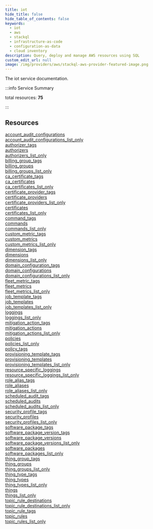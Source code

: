 ```yaml
---
title: iot
hide_title: false
hide_table_of_contents: false
keywords:
  - iot
  - aws
  - stackql
  - infrastructure-as-code
  - configuration-as-data
  - cloud inventory
description: Query, deploy and manage AWS resources using SQL
custom_edit_url: null
image: /img/providers/aws/stackql-aws-provider-featured-image.png
---
```


The iot service documentation.

:::info Service Summary

<div class="row">
<div class="providerDocColumn">
<span>total resources:&nbsp;<b>75</b></span><br />
</div>
</div>

:::

## Resources
<div class="row">
<div class="providerDocColumn">
<a href="/providers/aws/iot/account_audit_configurations/">account_audit_configurations</a><br />
<a href="/providers/aws/iot/account_audit_configurations_list_only/">account_audit_configurations_list_only</a><br />
<a href="/providers/aws/iot/authorizer_tags/">authorizer_tags</a><br />
<a href="/providers/aws/iot/authorizers/">authorizers</a><br />
<a href="/providers/aws/iot/authorizers_list_only/">authorizers_list_only</a><br />
<a href="/providers/aws/iot/billing_group_tags/">billing_group_tags</a><br />
<a href="/providers/aws/iot/billing_groups/">billing_groups</a><br />
<a href="/providers/aws/iot/billing_groups_list_only/">billing_groups_list_only</a><br />
<a href="/providers/aws/iot/ca_certificate_tags/">ca_certificate_tags</a><br />
<a href="/providers/aws/iot/ca_certificates/">ca_certificates</a><br />
<a href="/providers/aws/iot/ca_certificates_list_only/">ca_certificates_list_only</a><br />
<a href="/providers/aws/iot/certificate_provider_tags/">certificate_provider_tags</a><br />
<a href="/providers/aws/iot/certificate_providers/">certificate_providers</a><br />
<a href="/providers/aws/iot/certificate_providers_list_only/">certificate_providers_list_only</a><br />
<a href="/providers/aws/iot/certificates/">certificates</a><br />
<a href="/providers/aws/iot/certificates_list_only/">certificates_list_only</a><br />
<a href="/providers/aws/iot/command_tags/">command_tags</a><br />
<a href="/providers/aws/iot/commands/">commands</a><br />
<a href="/providers/aws/iot/commands_list_only/">commands_list_only</a><br />
<a href="/providers/aws/iot/custom_metric_tags/">custom_metric_tags</a><br />
<a href="/providers/aws/iot/custom_metrics/">custom_metrics</a><br />
<a href="/providers/aws/iot/custom_metrics_list_only/">custom_metrics_list_only</a><br />
<a href="/providers/aws/iot/dimension_tags/">dimension_tags</a><br />
<a href="/providers/aws/iot/dimensions/">dimensions</a><br />
<a href="/providers/aws/iot/dimensions_list_only/">dimensions_list_only</a><br />
<a href="/providers/aws/iot/domain_configuration_tags/">domain_configuration_tags</a><br />
<a href="/providers/aws/iot/domain_configurations/">domain_configurations</a><br />
<a href="/providers/aws/iot/domain_configurations_list_only/">domain_configurations_list_only</a><br />
<a href="/providers/aws/iot/fleet_metric_tags/">fleet_metric_tags</a><br />
<a href="/providers/aws/iot/fleet_metrics/">fleet_metrics</a><br />
<a href="/providers/aws/iot/fleet_metrics_list_only/">fleet_metrics_list_only</a><br />
<a href="/providers/aws/iot/job_template_tags/">job_template_tags</a><br />
<a href="/providers/aws/iot/job_templates/">job_templates</a><br />
<a href="/providers/aws/iot/job_templates_list_only/">job_templates_list_only</a><br />
<a href="/providers/aws/iot/loggings/">loggings</a><br />
<a href="/providers/aws/iot/loggings_list_only/">loggings_list_only</a><br />
<a href="/providers/aws/iot/mitigation_action_tags/">mitigation_action_tags</a><br />
<a href="/providers/aws/iot/mitigation_actions/">mitigation_actions</a>
</div>
<div class="providerDocColumn">
<a href="/providers/aws/iot/mitigation_actions_list_only/">mitigation_actions_list_only</a><br />
<a href="/providers/aws/iot/policies/">policies</a><br />
<a href="/providers/aws/iot/policies_list_only/">policies_list_only</a><br />
<a href="/providers/aws/iot/policy_tags/">policy_tags</a><br />
<a href="/providers/aws/iot/provisioning_template_tags/">provisioning_template_tags</a><br />
<a href="/providers/aws/iot/provisioning_templates/">provisioning_templates</a><br />
<a href="/providers/aws/iot/provisioning_templates_list_only/">provisioning_templates_list_only</a><br />
<a href="/providers/aws/iot/resource_specific_loggings/">resource_specific_loggings</a><br />
<a href="/providers/aws/iot/resource_specific_loggings_list_only/">resource_specific_loggings_list_only</a><br />
<a href="/providers/aws/iot/role_alias_tags/">role_alias_tags</a><br />
<a href="/providers/aws/iot/role_aliases/">role_aliases</a><br />
<a href="/providers/aws/iot/role_aliases_list_only/">role_aliases_list_only</a><br />
<a href="/providers/aws/iot/scheduled_audit_tags/">scheduled_audit_tags</a><br />
<a href="/providers/aws/iot/scheduled_audits/">scheduled_audits</a><br />
<a href="/providers/aws/iot/scheduled_audits_list_only/">scheduled_audits_list_only</a><br />
<a href="/providers/aws/iot/security_profile_tags/">security_profile_tags</a><br />
<a href="/providers/aws/iot/security_profiles/">security_profiles</a><br />
<a href="/providers/aws/iot/security_profiles_list_only/">security_profiles_list_only</a><br />
<a href="/providers/aws/iot/software_package_tags/">software_package_tags</a><br />
<a href="/providers/aws/iot/software_package_version_tags/">software_package_version_tags</a><br />
<a href="/providers/aws/iot/software_package_versions/">software_package_versions</a><br />
<a href="/providers/aws/iot/software_package_versions_list_only/">software_package_versions_list_only</a><br />
<a href="/providers/aws/iot/software_packages/">software_packages</a><br />
<a href="/providers/aws/iot/software_packages_list_only/">software_packages_list_only</a><br />
<a href="/providers/aws/iot/thing_group_tags/">thing_group_tags</a><br />
<a href="/providers/aws/iot/thing_groups/">thing_groups</a><br />
<a href="/providers/aws/iot/thing_groups_list_only/">thing_groups_list_only</a><br />
<a href="/providers/aws/iot/thing_type_tags/">thing_type_tags</a><br />
<a href="/providers/aws/iot/thing_types/">thing_types</a><br />
<a href="/providers/aws/iot/thing_types_list_only/">thing_types_list_only</a><br />
<a href="/providers/aws/iot/things/">things</a><br />
<a href="/providers/aws/iot/things_list_only/">things_list_only</a><br />
<a href="/providers/aws/iot/topic_rule_destinations/">topic_rule_destinations</a><br />
<a href="/providers/aws/iot/topic_rule_destinations_list_only/">topic_rule_destinations_list_only</a><br />
<a href="/providers/aws/iot/topic_rule_tags/">topic_rule_tags</a><br />
<a href="/providers/aws/iot/topic_rules/">topic_rules</a><br />
<a href="/providers/aws/iot/topic_rules_list_only/">topic_rules_list_only</a>
</div>
</div>